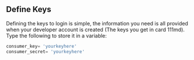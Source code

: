 <!--title={Defining Keys}--> 

## Define Keys

Defining the keys to login is simple, the information you need is all provided when your developer account is created (The keys you get in card 111md). Type the following to store it in a variable:

``` python
consumer_key= 'yourkeyhere'
consumer_secret= 'yourkeyhere'
```

